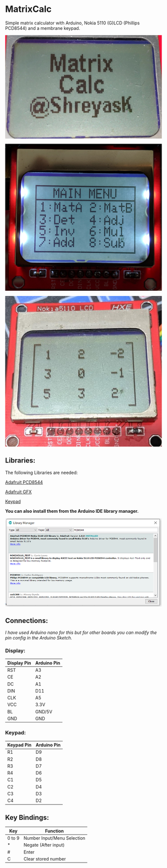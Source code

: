 # MatrixCalc
Simple matrix calculator with Arduino, Nokia 5110 (G)LCD (Phillips PCD8544) and a membrane keypad.

![splash](https://raw.githubusercontent.com/shreyask21/matrixcalc/master/img/s1.jpg "Splash Screen")

![Pic](https://raw.githubusercontent.com/shreyask21/matrixcalc/master/img/s2.jpg "Sample")

![Pic](https://raw.githubusercontent.com/shreyask21/matrixcalc/master/img/s3.jpg "Sample")

## Libraries:
The following Libraries are needed:

[Adafruit PCD8544](https://github.com/adafruit/Adafruit-PCD8544-Nokia-5110-LCD-library)

[Adafruit GFX](https://github.com/adafruit/Adafruit-GFX-Library)

[Keypad](https://playground.arduino.cc/Code/Keypad/)

**You can also install them from the Arduino IDE library manager.**

![Libs](https://raw.githubusercontent.com/shreyask21/matrixcalc/master/img/s4.png "Library Manager")

## Connections:

_I have used Arduino nano for this but for other boards you can modify the pin config in the Arduino Sketch._

### Display:

| Display Pin   | Arduino Pin   |
| ------------- | ------------- |
|      RST      |       A3      |
|      CE       |       A2      |
|      DC       |       A1      |
|      DIN      |      D11      |
|      CLK      |       A5      |
|      VCC      |      3.3V     |
|      BL       |     GND/5V    |
|      GND      |      GND      |

### Keypad:

| Keypad Pin    | Arduino Pin   |
| ------------- | ------------- |
|      R1       |       D9      |
|      R2       |       D8      |
|      R3       |       D7      |
|      R4       |       D6      |
|      C1       |       D5      |
|      C2       |       D4      |
|      C3       |       D3      |
|      C4       |       D2      |

## Key Bindings:

|      Key      |    Function   |
| ------------- | ------------- |
|    0 to 9     |  Number Input/Menu Selection      |
|      *       |       Negate (After input)      |
|      #       |       Enter      |
|      C       |       Clear stored number      |
